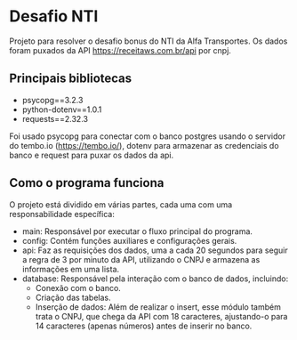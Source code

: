 # Desafio NTI

Projeto para resolver o desafio bonus do NTI da Alfa Transportes. Os dados foram puxados da API https://receitaws.com.br/api por cnpj.

## Principais bibliotecas

- psycopg==3.2.3
- python-dotenv==1.0.1
- requests==2.32.3

Foi usado psycopg para conectar com o banco postgres usando o servidor do tembo.io (https://tembo.io/), dotenv para armazenar as credenciais do banco e request para puxar os dados da api.

## Como o programa funciona

O projeto está dividido em várias partes, cada uma com uma responsabilidade específica:

- main: Responsável por executar o fluxo principal do programa.
- config: Contém funções auxiliares e configurações gerais.
- api: Faz as requisições dos dados, uma a cada 20 segundos para seguir a regra de 3 por minuto da API, utilizando o CNPJ e armazena as informações em uma lista.
- database: Responsável pela interação com o banco de dados, incluindo:
  - Conexão com o banco.
  - Criação das tabelas.
  - Inserção de dados: Além de realizar o insert, esse módulo também trata o CNPJ, que chega da API com 18 caracteres, ajustando-o para 14 caracteres (apenas números) antes de inserir no banco.
